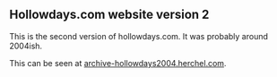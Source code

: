 ## Hollowdays.com website version 2

This is the second version of hollowdays.com. It was probably around 2004ish.

This can be seen at [archive-hollowdays2004.herchel.com](http://archive-hollowdays2004.herchel.com).
